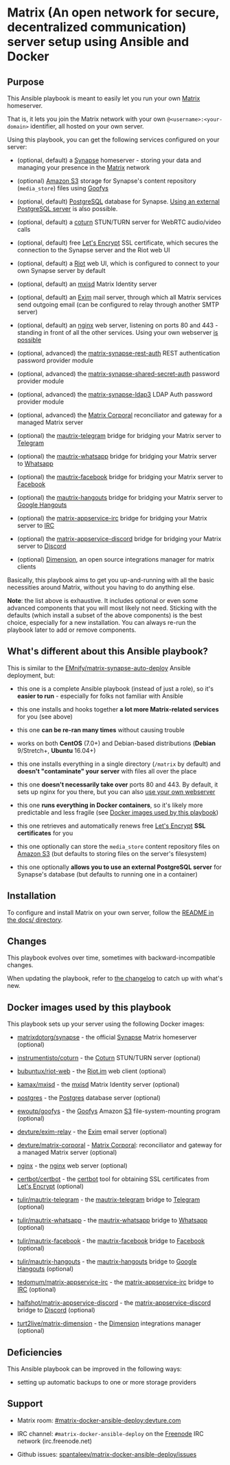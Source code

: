 # Matrix (An open network for secure, decentralized communication) server setup using Ansible and Docker

## Purpose

This Ansible playbook is meant to easily let you run your own [Matrix](http://matrix.org/) homeserver.

That is, it lets you join the Matrix network with your own `@<username>:<your-domain>` identifier, all hosted on your own server.

Using this playbook, you can get the following services configured on your server:

- (optional, default) a [Synapse](https://github.com/matrix-org/synapse) homeserver - storing your data and managing your presence in the [Matrix](http://matrix.org/) network

- (optional) [Amazon S3](https://aws.amazon.com/s3/) storage for Synapse's content repository (`media_store`) files using [Goofys](https://github.com/kahing/goofys)

- (optional, default) [PostgreSQL](https://www.postgresql.org/) database for Synapse. [Using an external PostgreSQL server](docs/configuring-playbook-external-postgres.md) is also possible.

- (optional, default) a [coturn](https://github.com/coturn/coturn) STUN/TURN server for WebRTC audio/video calls

- (optional, default) free [Let's Encrypt](https://letsencrypt.org/) SSL certificate, which secures the connection to the Synapse server and the Riot web UI

- (optional, default) a [Riot](https://riot.im/) web UI, which is configured to connect to your own Synapse server by default

- (optional, default) an [mxisd](https://github.com/kamax-io/mxisd) Matrix Identity server

- (optional, default) an [Exim](https://www.exim.org/) mail server, through which all Matrix services send outgoing email (can be configured to relay through another SMTP server)

- (optional, default) an [nginx](http://nginx.org/) web server, listening on ports 80 and 443 - standing in front of all the other services. Using your own webserver [is possible](docs/configuring-playbook-own-webserver.md)

- (optional, advanced) the [matrix-synapse-rest-auth](https://github.com/kamax-io/matrix-synapse-rest-auth) REST authentication password provider module

- (optional, advanced) the [matrix-synapse-shared-secret-auth](https://github.com/devture/matrix-synapse-shared-secret-auth) password provider module

- (optional, advanced) the [matrix-synapse-ldap3](https://github.com/matrix-org/matrix-synapse-ldap3) LDAP Auth password provider module

- (optional, advanced) the [Matrix Corporal](https://github.com/devture/matrix-corporal) reconciliator and gateway for a managed Matrix server

- (optional) the [mautrix-telegram](https://github.com/tulir/mautrix-telegram) bridge for bridging your Matrix server to [Telegram](https://telegram.org/)

- (optional) the [mautrix-whatsapp](https://github.com/tulir/mautrix-whatsapp) bridge for bridging your Matrix server to [Whatsapp](https://www.whatsapp.com/)

- (optional) the [mautrix-facebook](https://github.com/tulir/mautrix-facebook) bridge for bridging your Matrix server to [Facebook](https://facebook.com/)

- (optional) the [mautrix-hangouts](https://github.com/tulir/mautrix-hangouts) bridge for bridging your Matrix server to [Google Hangouts](https://en.wikipedia.org/wiki/Google_Hangouts)

- (optional) the [matrix-appservice-irc](https://github.com/TeDomum/matrix-appservice-irc) bridge for bridging your Matrix server to [IRC](https://wikipedia.org/wiki/Internet_Relay_Chat)

- (optional) the [matrix-appservice-discord](https://github.com/Half-Shot/matrix-appservice-discord) bridge for bridging your Matrix server to [Discord](https://discordapp.com/)

- (optional) [Dimension](https://github.com/turt2live/matrix-dimension), an open source integrations manager for matrix clients

Basically, this playbook aims to get you up-and-running with all the basic necessities around Matrix, without you having to do anything else.

**Note**: the list above is exhaustive. It includes optional or even some advanced components that you will most likely not need.
Sticking with the defaults (which install a subset of the above components) is the best choice, especially for a new installation.
You can always re-run the playbook later to add or remove components.


## What's different about this Ansible playbook?

This is similar to the [EMnify/matrix-synapse-auto-deploy](https://github.com/EMnify/matrix-synapse-auto-deploy) Ansible deployment, but:

- this one is a complete Ansible playbook (instead of just a role), so it's **easier to run** - especially for folks not familiar with Ansible

- this one installs and hooks together **a lot more Matrix-related services** for you (see above)

- this one **can be re-ran many times** without causing trouble

- works on both **CentOS** (7.0+) and Debian-based distributions (**Debian** 9/Stretch+, **Ubuntu** 16.04+)

- this one installs everything in a single directory (`/matrix` by default) and **doesn't "contaminate" your server** with files all over the place

- this one **doesn't necessarily take over** ports 80 and 443. By default, it sets up nginx for you there, but you can also [use your own webserver](docs/configuring-playbook-own-webserver.md)

- this one **runs everything in Docker containers**, so it's likely more predictable and less fragile (see [Docker images used by this playbook](#docker-images-used-by-this-playbook))

- this one retrieves and automatically renews free [Let's Encrypt](https://letsencrypt.org/) **SSL certificates** for you

- this one optionally can store the `media_store` content repository files on [Amazon S3](https://aws.amazon.com/s3/) (but defaults to storing files on the server's filesystem)

- this one optionally **allows you to use an external PostgreSQL server** for Synapse's database (but defaults to running one in a container)


## Installation

To configure and install Matrix on your own server, follow the [README in the docs/ directory](docs/README.md).


## Changes

This playbook evolves over time, sometimes with backward-incompatible changes.

When updating the playbook, refer to [the changelog](CHANGELOG.md) to catch up with what's new.


## Docker images used by this playbook

This playbook sets up your server using the following Docker images:

- [matrixdotorg/synapse](https://hub.docker.com/r/matrixdotorg/synapse/) - the official [Synapse](https://github.com/matrix-org/synapse) Matrix homeserver (optional)

- [instrumentisto/coturn](https://hub.docker.com/r/instrumentisto/coturn/) - the [Coturn](https://github.com/coturn/coturn) STUN/TURN server (optional)

- [bubuntux/riot-web](https://hub.docker.com/r/bubuntux/riot-web/) - the [Riot.im](https://about.riot.im/) web client (optional)

- [kamax/mxisd](https://hub.docker.com/r/kamax/mxisd/) - the [mxisd](https://github.com/kamax-io/mxisd) Matrix Identity server (optional)

- [postgres](https://hub.docker.com/_/postgres/) - the [Postgres](https://www.postgresql.org/) database server (optional)

- [ewoutp/goofys](https://hub.docker.com/r/ewoutp/goofys/) - the [Goofys](https://github.com/kahing/goofys) Amazon [S3](https://aws.amazon.com/s3/) file-system-mounting program (optional)

- [devture/exim-relay](https://hub.docker.com/r/devture/exim-relay/) - the [Exim](https://www.exim.org/) email server (optional)

- [devture/matrix-corporal](https://hub.docker.com/r/devture/matrix-corporal/) - [Matrix Corporal](https://github.com/devture/matrix-corporal): reconciliator and gateway for a managed Matrix server (optional)

- [nginx](https://hub.docker.com/_/nginx/) - the [nginx](http://nginx.org/) web server (optional)

- [certbot/certbot](https://hub.docker.com/r/certbot/certbot/) - the [certbot](https://certbot.eff.org/) tool for obtaining SSL certificates from [Let's Encrypt](https://letsencrypt.org/) (optional)

- [tulir/mautrix-telegram](https://hub.docker.com/r/tulir/mautrix-telegram/) - the [mautrix-telegram](https://github.com/tulir/mautrix-telegram) bridge to [Telegram](https://telegram.org/) (optional)

- [tulir/mautrix-whatsapp](https://hub.docker.com/r/tulir/mautrix-whatsapp/) - the [mautrix-whatsapp](https://github.com/tulir/mautrix-whatsapp) bridge to [Whatsapp](https://www.whatsapp.com/) (optional)

- [tulir/mautrix-facebook](https://hub.docker.com/r/tulir/mautrix-facebook/) - the [mautrix-facebook](https://github.com/tulir/mautrix-facebook) bridge to [Facebook](https://facebook.com/) (optional)

- [tulir/mautrix-hangouts](https://hub.docker.com/r/tulir/mautrix-hangouts/) - the [mautrix-hangouts](https://github.com/tulir/mautrix-hangouts) bridge to [Google Hangouts](https://en.wikipedia.org/wiki/Google_Hangouts) (optional)

- [tedomum/matrix-appservice-irc](https://hub.docker.com/r/tedomum/matrix-appservice-irc/) - the [matrix-appservice-irc](https://github.com/TeDomum/matrix-appservice-irc) bridge to [IRC](https://wikipedia.org/wiki/Internet_Relay_Chat) (optional)

- [halfshot/matrix-appservice-discord](https://hub.docker.com/r/halfshot/matrix-appservice-discord) - the [matrix-appservice-discord](https://github.com/Half-Shot/matrix-appservice-discord) bridge to [Discord](https://discordapp.com/) (optional)

- [turt2live/matrix-dimension](https://hub.docker.com/r/turt2live/matrix-dimension) - the [Dimension](https://dimension.t2bot.io/) integrations manager (optional)


## Deficiencies

This Ansible playbook can be improved in the following ways:

- setting up automatic backups to one or more storage providers


## Support

- Matrix room: [#matrix-docker-ansible-deploy:devture.com](https://matrix.to/#/#matrix-docker-ansible-deploy:devture.com)

- IRC channel: `#matrix-docker-ansible-deploy` on the [Freenode](https://freenode.net/) IRC network (irc.freenode.net)

- Github issues: [spantaleev/matrix-docker-ansible-deploy/issues](https://github.com/spantaleev/matrix-docker-ansible-deploy/issues)
